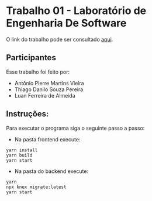 # Trabalho 01 - Laboratório de Engenharia De Software
O link do trabalho pode ser consultado [aqui](https://eduardocunha11.github.io/firstblog/aulas/lab-programacao/Trabalho1-LabES.pdf).

## Participantes
Esse trabalho foi feito por:
- Antônio Pierre Martins Vieira
- Thiago Danilo Souza Pereira
- Luan Ferreira de Almeida

## Instruções:
Para executar o programa siga o seguinte passo a passo:
- Na pasta frontend execute:
```
yarn install
yarn build
yarn start
```
- Na pasta do backend execute:
```
yarn
npx knex migrate:latest
yarn start
```